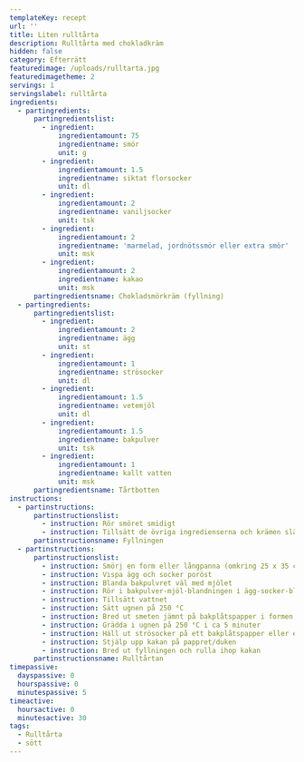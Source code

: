 ```yaml
---
templateKey: recept
url: ''
title: Liten rulltårta
description: Rulltårta med chokladkräm
hidden: false
category: Efterrätt
featuredimage: /uploads/rulltarta.jpg
featuredimagetheme: 2
servings: 1
servingslabel: rulltårta
ingredients:
  - partingredients:
      partingredientslist:
        - ingredient:
            ingredientamount: 75
            ingredientname: smör
            unit: g
        - ingredient:
            ingredientamount: 1.5
            ingredientname: siktat florsocker
            unit: dl
        - ingredient:
            ingredientamount: 2
            ingredientname: vaniljsocker
            unit: tsk
        - ingredient:
            ingredientamount: 2
            ingredientname: 'marmelad, jordnötssmör eller extra smör'
            unit: msk
        - ingredient:
            ingredientamount: 2
            ingredientname: kakao
            unit: msk
      partingredientsname: Chokladsmörkräm (fyllning)
  - partingredients:
      partingredientslist:
        - ingredient:
            ingredientamount: 2
            ingredientname: ägg
            unit: st
        - ingredient:
            ingredientamount: 1
            ingredientname: strösocker
            unit: dl
        - ingredient:
            ingredientamount: 1.5
            ingredientname: vetemjöl
            unit: dl
        - ingredient:
            ingredientamount: 1.5
            ingredientname: bakpulver
            unit: tsk
        - ingredient:
            ingredientamount: 1
            ingredientname: kallt vatten
            unit: msk
      partingredientsname: Tårtbotten
instructions:
  - partinstructions:
      partinstructionslist:
        - instruction: Rör smöret smidigt
        - instruction: Tillsätt de övriga ingredienserna och krämen slät
      partinstructionsname: Fyllningen
  - partinstructions:
      partinstructionslist:
        - instruction: Smörj en form eller långpanna (omkring 25 x 35 cm)
        - instruction: Vispa ägg och socker poröst
        - instruction: Blanda bakpulvret väl med mjölet
        - instruction: Rör i bakpulver-mjöl-blandningen i ägg-socker-blandningen
        - instruction: Tillsätt vattnet
        - instruction: Sätt ugnen på 250 °C
        - instruction: Bred ut smeten jämnt på bakplåtspapper i formen
        - instruction: Grädda i ugnen på 250 °C i ca 5 minuter
        - instruction: Häll ut strösocker på ett bakplåtspapper eller en fuktad duk
        - instruction: Stjälp upp kakan på pappret/duken
        - instruction: Bred ut fyllningen och rulla ihop kakan
      partinstructionsname: Rulltårtan
timepassive:
  dayspassive: 0
  hourspassive: 0
  minutespassive: 5
timeactive:
  hoursactive: 0
  minutesactive: 30
tags:
  - Rulltårta
  - sött
---
```


